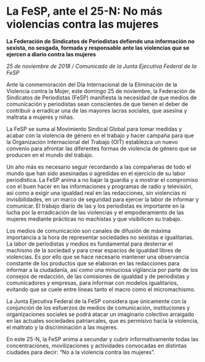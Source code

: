# La FeSP, ante el 25-N: No más violencias contra las mujeres

**La Federación de Sindicatos de Periodistas defiende una información no sexista, no sesgada, formada y responsable ante las violencias que se ejercen a diario contra las mujeres**

*25 de noviembre de 2018 / Comunicado de la Junta Ejecutiva Federal de la FeSP*

Ante la conmemoración del Día Internacional de la Eliminación de la Violencia contra la Mujer, este domingo 25 de noviembre, la Federación de Sindicatos de Periodistas (FeSP) manifiesta la necesidad de que medios de comunicación y periodistas sean conscientes de que tienen el deber de contribuir a erradicar una de las mayores lacras sociales, que asesina y maltrata a mujeres y niñas.

La FeSP se suma al Movimiento Sindical Global para tomar medidas y acabar con la violencia de género en el trabajo y hacer campaña para que la Organización Internacional del Trabajo (OIT) establezca un nuevo convenio para afrontar las diferentes formas de violencia de género que se producen en el mundo del trabajo.

Un año más es necesario seguir recordando a las compañeras de todo el mundo que han sido asesinadas o agredidas en el ejercicio de su labor periodística. La FeSP anima a no bajar la guardia y a mostrar el compromiso con el buen hacer en las informaciones y programas de radio y televisión, así como a exigir una igualdad real en las redacciones, sin violencias ni invisibilidades, en un marco de seguridad para ejercer la labor de informar y comunicar. El trabajo diario de las y los periodistas es importante en la lucha por la erradicación de las violencias y el empoderamiento de las mujeres mediante prácticas no machistas y que visibilicen su trabajo.

Los medios de comunicación son canales de difusión de máxima importancia a la hora de representar sociedades no sexistas e igualitarias. La labor de periodistas y medios es fundamental para desterrar el machismo de la sociedad y para crear espacios de igualdad libres de violencias. Es por ello que se hace necesario mantener una observancia constante de los productos que se elaboran en las redacciones para informar a la ciudadanía, así como una minuciosa vigilancia por parte de los consejos de redacción, de las comisiones de igualdad y de periodistas y comunicadores y empresas, para informar con modelos igualitarios, evitando que se cuele entre líneas tanto el macro como el micromachismo.

La Junta Ejecutiva Federal de la FeSP considera que únicamente con la conjunción de los esfuerzos de medios de comunicación, instituciones y organizaciones sociales se podrá atacar un imaginario colectivo arraigado en las actuales sociedades patriarcales, que es permisivo hacia la violencia, el maltrato y la discriminación a las mujeres.

En este 25-N, la FeSP anima a secundar y cubrir informativamente todas las concentraciones, movilizaciones y actividades convocadas en distintas ciudades para decir: “No a la violencia contra las mujeres”.
